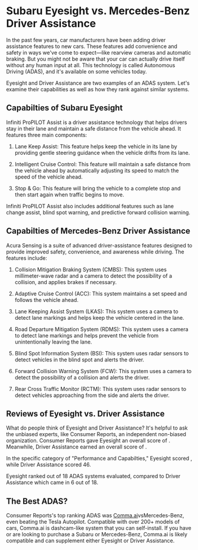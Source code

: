 # Subaru Eyesight vs. Mercedes-Benz Driver Assistance

In the past few years, car manufacturers have been adding driver assistance features to new cars. These features add convenience and safety in ways we've come to expect—like rearview cameras and automatic braking. But you might not be aware that your car can actually drive itself without any human input at all. This technology is called Autonomous Driving (ADAS), and it's available on some vehicles today.

Eyesight and Driver Assistance are two examples of an ADAS system. Let's examine their capabilities as well as how they rank against similar systems.

## Capabilties of Subaru Eyesight

Infiniti ProPILOT Assist is a driver assistance technology that helps drivers stay in their lane and maintain a safe distance from the vehicle ahead. It features three main components:

1. Lane Keep Assist: This feature helps keep the vehicle in its lane by providing gentle steering guidance when the vehicle drifts from its lane.

2. Intelligent Cruise Control: This feature will maintain a safe distance from the vehicle ahead by automatically adjusting its speed to match the speed of the vehicle ahead.

3. Stop &amp; Go: This feature will bring the vehicle to a complete stop and then start again when traffic begins to move.

Infiniti ProPILOT Assist also includes additional features such as lane change assist, blind spot warning, and predictive forward collision warning.

## Capabilties of Mercedes-Benz Driver Assistance

Acura Sensing is a suite of advanced driver-assistance features designed to provide improved safety, convenience, and awareness while driving. The features include: 

1. Collision Mitigation Braking System (CMBS): This system uses millimeter-wave radar and a camera to detect the possibility of a collision, and applies brakes if necessary.

2. Adaptive Cruise Control (ACC): This system maintains a set speed and follows the vehicle ahead.

3. Lane Keeping Assist System (LKAS): This system uses a camera to detect lane markings and helps keep the vehicle centered in the lane.

4. Road Departure Mitigation System (RDMS): This system uses a camera to detect lane markings and helps prevent the vehicle from unintentionally leaving the lane.

5. Blind Spot Information System (BSI): This system uses radar sensors to detect vehicles in the blind spot and alerts the driver.

6. Forward Collision Warning System (FCW): This system uses a camera to detect the possibility of a collision and alerts the driver. 

7. Rear Cross Traffic Monitor (RCTM): This system uses radar sensors to detect vehicles approaching from the side and alerts the driver.

## Reviews of Eyesight vs. Driver Assistance
What do people think of Eyesight and Driver Assistance? It's helpful to ask the unbiased experts, like Consumer Reports, an independent non-biased organization. Consumer Reports gave Eyesight an overall score of . Meanwhile, Driver Assistance earned an overall score of .

In the specific category of "Performance and Capabilties," Eyesight scored , while Driver Assistance scored 46.

Eyesight ranked  out of 18 ADAS systems evaluated, compared to Driver Assistance which came in 6 out of 18.

## The Best ADAS?
Consumer Reports's top ranking ADAS was [Comma.ai](https://comma.ai?utm_medium=ref&utm_source=jwith&utm_campaign=Subaru)vsMercedes-Benz, even beating the Tesla Autopilot. Compatible with over 200+ models of cars, Comma.ai is dashcam-like system that you can self-install. If you have or are looking to purchase a Subaru or Mercedes-Benz, Comma.ai is likely compatible and can supplement either Eyesight or Driver Assistance. 

